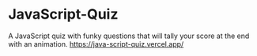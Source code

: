 # JavaScript-Quiz
A JavaScript quiz with funky questions that will tally your score at the end with an animation. https://java-script-quiz.vercel.app/
